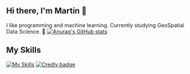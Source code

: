 ## Hi there, I'm Martin 👋
I like programming and machine learning. Currently studying GeoSpatial Data Science. 🤗
[![Anurag's GitHub stats](https://github-readme-stats.vercel.app/api?username=marts-dev)](https://github.com/anuraghazra/github-readme-stats)
## My Skills
[![My Skills](https://skillicons.dev/icons?i=c,cpp,python,tensorflow,git,nextjs&perline=3)](https://skillicons.dev)
[![Credly badge](https://images.credly.com/size/110x110/images/d64b24d8-66f3-435a-bc76-2d70c26b0d67/image.png "My badge")](https://www.credly.com/badges/91d5713c-b969-4f7c-a433-a930fc94f204/public_url)
<!--
**marts-dev/marts-dev** is a ✨ _special_ ✨ repository because its `README.md` (this file) appears on your GitHub profile.

Here are some ideas to get you started:

- 🔭 I’m currently working on ...
- 🌱 I’m currently learning ...
- 👯 I’m looking to collaborate on ...
- 🤔 I’m looking for help with ...
- 💬 Ask me about ...
- 📫 How to reach me: ...
- 😄 Pronouns: ...
- ⚡ Fun fact: ...
-->
